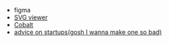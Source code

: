 - figma
- [SVG viewer](https://svgviewer.dev/svg-to-png)
- [Cobalt](https://cobalt.tools/)
- [advice on startups(gosh I wanna make one so bad)](https://www.paulgraham.com/startupideas.html)
